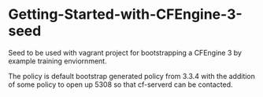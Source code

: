 Getting-Started-with-CFEngine-3-seed
====================================

Seed to be used with vagrant project for bootstrapping a CFEngine 3 by
example training enviornment.

The policy is default bootstrap generated policy from 3.3.4 with the
addition of some policy to open up 5308 so that cf-serverd can be
contacted.
